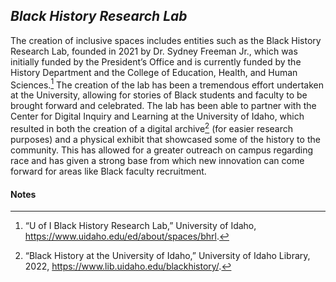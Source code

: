 ## _Black History Research Lab_ ##

The creation of inclusive spaces includes entities such as the Black History Research Lab, founded in 2021 by Dr. Sydney Freeman Jr., which was initially funded by the President’s Office and is currently funded by the History Department and the College of Education, Health, and Human Sciences.[^167] The creation of the lab has been a tremendous effort undertaken at the University, allowing for stories of Black students and faculty to be brought forward and celebrated. The lab has been able to partner with the Center for Digital Inquiry and Learning at the University of Idaho, which resulted in both the creation of a digital archive[^168] (for easier research purposes) and a physical exhibit that showcased some of the history to the community. This has allowed for a greater outreach on campus regarding race and has given a strong base from which new innovation can come forward for areas like Black faculty recruitment.


#### Notes ####

[^167]:
     “U of I Black History Research Lab,” University of Idaho, https://www.uidaho.edu/ed/about/spaces/bhrl.

[^168]:
     “Black History at the University of Idaho,” University of Idaho Library, 2022, https://www.lib.uidaho.edu/blackhistory/.
